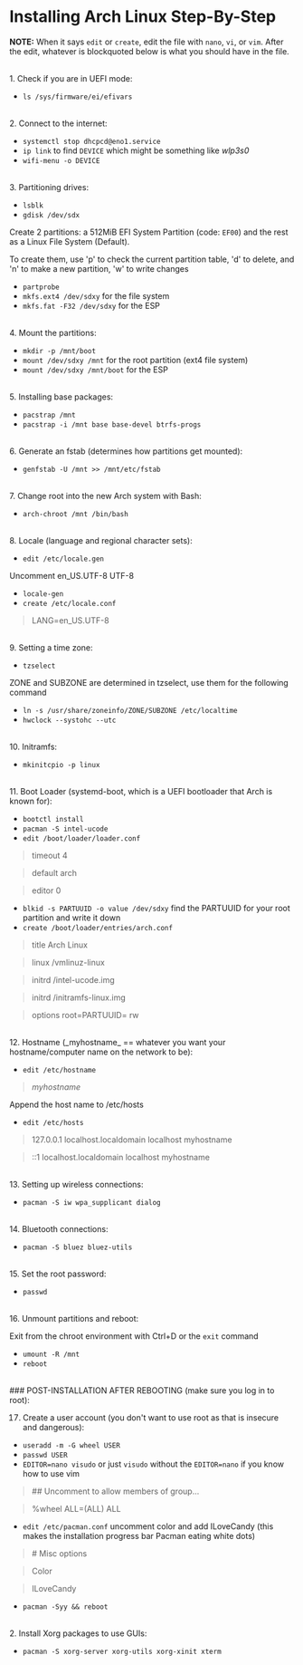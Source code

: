 # Installing Arch Linux Step-By-Step

**NOTE:** When it says `edit` or `create`, edit the file with `nano`, `vi`, or `vim`. After the edit, whatever is blockquoted below is what you should have in the file.

<br>
1. Check if you are in UEFI mode:

- `ls /sys/firmware/ei/efivars`

<br>
2. Connect to the internet:

- `systemctl stop dhcpcd@eno1.service`
- `ip link` to find `DEVICE` which might be something like _wlp3s0_
- `wifi-menu -o DEVICE`

<br>
3. Partitioning drives:

- `lsblk`
- `gdisk /dev/sdx`

Create 2 partitions: a 512MiB EFI System Partition (code: `EF00`) and the rest as a Linux File System (Default). 

To create them, use 'p' to check the current partition table, 'd' to delete, and 'n' to make a new partition, 'w' to write changes

- `partprobe`
- `mkfs.ext4 /dev/sdxy` for the file system
- `mkfs.fat -F32 /dev/sdxy` for the ESP

<br>
4. Mount the partitions:

- `mkdir -p /mnt/boot`
- `mount /dev/sdxy /mnt` for the root partition (ext4 file system)
- `mount /dev/sdxy /mnt/boot` for the ESP

<br>
5. Installing base packages:

- `pacstrap /mnt`
- `pacstrap -i /mnt base base-devel btrfs-progs`

<br>
6. Generate an fstab (determines how partitions get mounted):

- `genfstab -U /mnt >> /mnt/etc/fstab`

<br>
7. Change root into the new Arch system with Bash:

- `arch-chroot /mnt /bin/bash`

<br>
8. Locale (language and regional character sets):

- `edit /etc/locale.gen`

Uncomment en_US.UTF-8 UTF-8

- `locale-gen`
- `create /etc/locale.conf`

> LANG=en_US.UTF-8

<br>
9. Setting a time zone:

- `tzselect`

ZONE and SUBZONE are determined in tzselect, use them for the following command

- `ln -s /usr/share/zoneinfo/ZONE/SUBZONE /etc/localtime`
- `hwclock --systohc --utc`

<br>
10. Initramfs:

- `mkinitcpio -p linux`

<br>
11. Boot Loader (systemd-boot, which is a UEFI bootloader that Arch is known for):

- `bootctl install`
- `pacman -S intel-ucode`
- `edit /boot/loader/loader.conf`

> timeout 4

> default arch

> editor 0

- `blkid -s PARTUUID -o value /dev/sdxy` find the PARTUUID for your root partition and write it down
- `create /boot/loader/entries/arch.conf`

> title	Arch Linux

> linux	/vmlinuz-linux

> initrd	/intel-ucode.img

> initrd	/initramfs-linux.img

> options	root=PARTUUID=_<whatever the ID was from the previous command>_ rw

<br>
12. Hostname (_myhostname_ == whatever you want your hostname/computer name on the network to be):

- `edit /etc/hostname`

> _myhostname_

Append the host name to /etc/hosts

- `edit /etc/hosts`

> 127.0.0.1	localhost.localdomain	localhost	myhostname

> ::1		localhost.localdomain	localhost	myhostname

<br>
13. Setting up wireless connections:

- `pacman -S iw wpa_supplicant dialog`

<br>
14. Bluetooth connections:

- `pacman -S bluez bluez-utils`

<br>
15. Set the root password:

- `passwd`

<br>
16. Unmount partitions and reboot:

Exit from the chroot environment with Ctrl+D or the `exit` command

- `umount -R /mnt`
- `reboot`

<br>
### POST-INSTALLATION AFTER REBOOTING (make sure you log in to root):

17. Create a user account (you don't want to use root as that is insecure and dangerous):

- `useradd -m -G wheel USER`
- `passwd USER`
- `EDITOR=nano visudo` or just `visudo` without the `EDITOR=nano` if you know how to use vim

> \#\# Uncomment to allow members of group...

> %wheel ALL=(ALL) ALL

- `edit /etc/pacman.conf` uncomment color and add ILoveCandy (this makes the installation progress bar Pacman eating white dots)

> \# Misc options

> Color

> ILoveCandy

- `pacman -Syy && reboot`

<br>
2. Install Xorg packages to use GUIs:

- `pacman -S xorg-server xorg-utils xorg-xinit xterm`

